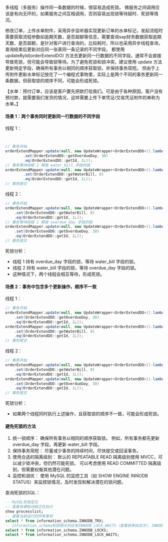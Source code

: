 
多线程（多服务）操作同一条数据的时候，很容易造成死锁。
微服务之间调用应该是有向无环的，如果服务之间互相调用，否则容易出现锁等待超时、死锁等情况。

修改订单，上传水单附件，采用异步监听器实现更新订单的水单标记，发起流程时需要获取流程参数如逾期天数，是否超额等信息，需要查询sap财务数据获取逾期天数、是否超额，是针对客户进行查询的，比较耗时，所以也采用异步线程查询，查询结束后更新对应同一张表同一条记录的不同字段，
都使用 updateById(orderExtendDO) 方法去更新同一行数据的不同字段，通常不会直接导致死锁，但可能会导致锁等待。为了避免死锁和锁冲突，建议使用 update 方法更新特定字段，确保所有事务以相同的顺序获取锁，并保持事务简短。
但由于上传附件更新水单标记放在了一个编程式事物里，实际上是两个不同的事务更新同一条数据，但获取锁的顺序不同，可能会形成死锁。

【水单：预付订单，应该是客户要先把款打给我们。可是由于各种原因，客户没有预付款，就需要我们发货的情况，这样需要上传下单凭证/交易凭证附件的单称为水单。】

#### 场景 1：两个事务同时更新同一行数据的不同字段
线程 1：
```java


// 事务开始
orderExtendMapper.update(null, new UpdateWrapper<OrderExtendDO>().lambda()
        .set(OrderExtendDO::getOverdueDay, 30)
        .eq(OrderExtendDO::getId, 1L));
// 事务等待线程 2 释放 water_bill 字段的锁
orderExtendMapper.update(null, new UpdateWrapper<OrderExtendDO>().lambda()
        .set(OrderExtendDO::getWaterBill, 0)
        .eq(OrderExtendDO::getId, 1L));
// 事务提交

```
线程 2：
```java
// 事务开始
orderExtendMapper.update(null, new UpdateWrapper<OrderExtendDO>().lambda()
    .set(OrderExtendDO::getWaterBill, 0)
    .eq(OrderExtendDO::getId, 1L));
// 事务等待线程 1 释放 overdue_day 字段的锁
orderExtendMapper.update(null, new UpdateWrapper<OrderExtendDO>().lambda()
    .set(OrderExtendDO::getOverdueDay, 30)
    .eq(OrderExtendDO::getId, 1L));
// 事务提交

```
死锁分析：
+ 线程 1 持有 overdue_day 字段的锁，等待 water_bill 字段的锁。
+ 线程 2 持有 water_bill 字段的锁，等待 overdue_day 字段的锁。
+ 这种情况下，两个线程会相互等待，形成死锁。

#### 场景 2：事务中包含多个更新操作，顺序不一致
线程 1：
```java
// 事务开始
orderExtendMapper.update(null, new UpdateWrapper<OrderExtendDO>().lambda()
    .set(OrderExtendDO::getOverdueDay, 30)
    .eq(OrderExtendDO::getId, 1L));
orderExtendMapper.update(null, new UpdateWrapper<OrderExtendDO>().lambda()
    .set(OrderExtendDO::getWaterBill, 0)
    .eq(OrderExtendDO::getId, 1L));
// 事务提交

```
线程 2：
```java
// 事务开始
orderExtendMapper.update(null, new UpdateWrapper<OrderExtendDO>().lambda()
    .set(OrderExtendDO::getWaterBill, 0)
    .eq(OrderExtendDO::getId, 1L));
orderExtendMapper.update(null, new UpdateWrapper<OrderExtendDO>().lambda()
    .set(OrderExtendDO::getOverdueDay, 30)
    .eq(OrderExtendDO::getId, 1L));
// 事务提交

```
死锁分析：
+ 如果两个线程同时执行上述操作，且获取锁的顺序不一致，可能会形成死锁。

#### 避免死锁的方法
1. 统一锁顺序： 确保所有事务以相同的顺序获取锁。 例如，所有事务都先更新 overdue_day 字段，再更新 water_bill 字段。
2. 保持事务简短： 尽量减少事务的持续时间，尽快提交或回滚事务。
3. 使用合适的隔离级别： 默认的 REPEATABLE READ 隔离级别使用 MVCC，可以减少锁冲突，但仍然可能死锁。 可以考虑使用 READ COMMITTED 隔离级别，但需要权衡其他潜在问题。
4. 监控和调优： 使用 MySQL 的监控工具（如 SHOW ENGINE INNODB STATUS）来监控锁情况，及时发现和解决潜在的锁问题。

查询死锁的SQL：
```sql
-- MySQL死锁定位
-- 查看有哪些线程正在执行
show processlist;
-- 查看当前运行的所有事务
select * from information_schema.INNODB_TRX;
-- information_schema和锁相关的还有INNODB_LOCK_WAITS（查看锁争执双方）、INNODB_LOCKS（锁相关的信息）
select * from information_schema.INNODB_LOCKS;
select * from information_schema.INNODB_LOCK_WAITS;
```

